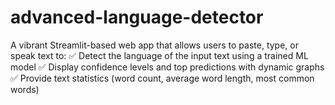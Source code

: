 # advanced-language-detector
A vibrant Streamlit-based web app that allows users to paste, type, or speak text to:  ✅ Detect the language of the input text using a trained ML model ✅ Display confidence levels and top predictions with dynamic graphs ✅ Provide text statistics (word count, average word length, most common words)
